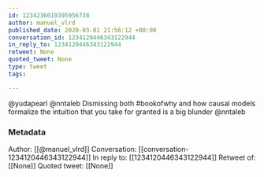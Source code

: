 ```yaml
---
id: 1234236019395956738
author: manuel_vlrd
published_date: 2020-03-01 21:56:12 +00:00
conversation_id: 1234120446343122944
in_reply_to: 1234120446343122944
retweet: None
quoted_tweet: None
type: tweet
tags:

---
```


@yudapearl @nntaleb Dismissing both #bookofwhy and how causal models formalize the intuition that you take for granted is a big blunder @nntaleb

### Metadata

Author: [[@manuel_vlrd]]
Conversation: [[conversation-1234120446343122944]]
In reply to: [[1234120446343122944]]
Retweet of: [[None]]
Quoted tweet: [[None]]
